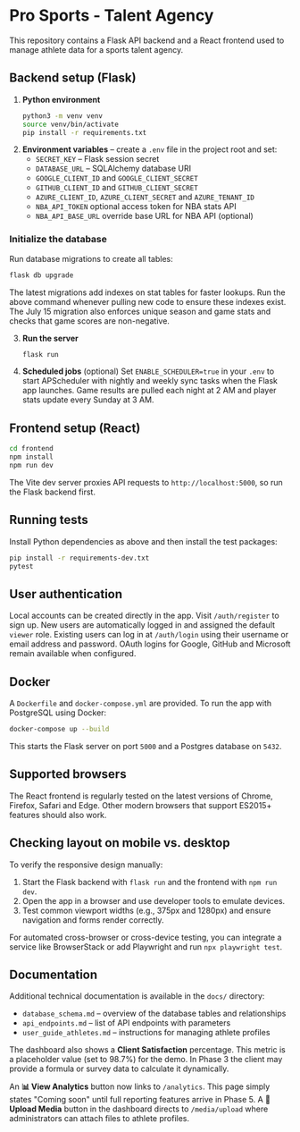 # Pro Sports - Talent Agency

This repository contains a Flask API backend and a React frontend used to manage athlete data for a sports talent agency.

## Backend setup (Flask)

1. **Python environment**
   ```bash
   python3 -m venv venv
   source venv/bin/activate
   pip install -r requirements.txt
   ```
2. **Environment variables** – create a `.env` file in the project root and set:
   - `SECRET_KEY` – Flask session secret
   - `DATABASE_URL` – SQLAlchemy database URI
   - `GOOGLE_CLIENT_ID` and `GOOGLE_CLIENT_SECRET`
   - `GITHUB_CLIENT_ID` and `GITHUB_CLIENT_SECRET`
   - `AZURE_CLIENT_ID`, `AZURE_CLIENT_SECRET` and `AZURE_TENANT_ID`
   - `NBA_API_TOKEN` optional access token for NBA stats API
   - `NBA_API_BASE_URL` override base URL for NBA API (optional)
### Initialize the database
Run database migrations to create all tables:

```bash
flask db upgrade
```

The latest migrations add indexes on stat tables for faster lookups. Run the
above command whenever pulling new code to ensure these indexes exist.
The July 15 migration also enforces unique season and game stats and
checks that game scores are non-negative.

3. **Run the server**
   ```bash
   flask run
   ```

4. **Scheduled jobs** (optional)
   Set `ENABLE_SCHEDULER=true` in your `.env` to start APScheduler with nightly
   and weekly sync tasks when the Flask app launches. Game results are pulled
   each night at 2 AM and player stats update every Sunday at 3 AM.

## Frontend setup (React)

```bash
cd frontend
npm install
npm run dev
```
The Vite dev server proxies API requests to `http://localhost:5000`, so run the Flask backend first.

## Running tests

Install Python dependencies as above and then install the test packages:
```bash
pip install -r requirements-dev.txt
pytest
```

## User authentication

Local accounts can be created directly in the app. Visit `/auth/register` to
sign up. New users are automatically logged in and assigned the default `viewer`
role. Existing users can log in at `/auth/login` using their username or email
address and password. OAuth logins for Google, GitHub and Microsoft remain
available when configured.

## Docker

A `Dockerfile` and `docker-compose.yml` are provided. To run the app with PostgreSQL using Docker:
```bash
docker-compose up --build
```
This starts the Flask server on port `5000` and a Postgres database on `5432`.


## Supported browsers

The React frontend is regularly tested on the latest versions of Chrome, Firefox, Safari and Edge. Other modern browsers that support ES2015+ features should also work.

## Checking layout on mobile vs. desktop

To verify the responsive design manually:
1. Start the Flask backend with `flask run` and the frontend with `npm run dev`.
2. Open the app in a browser and use developer tools to emulate devices.
3. Test common viewport widths (e.g., 375px and 1280px) and ensure navigation and forms render correctly.

For automated cross-browser or cross-device testing, you can integrate a service like BrowserStack or add Playwright and run `npx playwright test`.

## Documentation

Additional technical documentation is available in the `docs/` directory:

- `database_schema.md` – overview of the database tables and relationships
- `api_endpoints.md` – list of API endpoints with parameters
- `user_guide_athletes.md` – instructions for managing athlete profiles

The dashboard also shows a **Client Satisfaction** percentage. This metric is a
placeholder value (set to 98.7%) for the demo. In Phase 3 the client may provide
a formula or survey data to calculate it dynamically.

An **📊 View Analytics** button now links to `/analytics`. This page simply states "Coming soon" until full reporting features arrive in Phase 5.
A **📁 Upload Media** button in the dashboard directs to `/media/upload` where administrators can attach files to athlete profiles.
